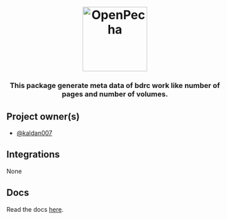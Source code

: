 
<h1 align="center">
  <br>
  <a href="https://openpecha.org"><img src="https://avatars.githubusercontent.com/u/82142807?s=400&u=19e108a15566f3a1449bafb03b8dd706a72aebcd&v=4" alt="OpenPecha" width="150"></a>
  <br>
</h1>

<!-- Replace with 1-sentence description about what this tool is or does.-->

<h3 align="center"> This package generate meta data of bdrc work like number of pages and number of volumes.  </h3>

## Project owner(s)

<!-- Link to the repo owners' github profiles -->

- [@kaldan007](https://github.com/kaldan007)

## Integrations

<!-- Add any intregrations here or delete `- []()` and write None-->

None
## Docs

<!-- Update the link to the docs -->

Read the docs [here](https://wiki.openpecha.org).

